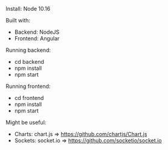 Install:
Node 10.16

Built with:
- Backend: NodeJS
- Frontend: Angular

Running backend:
- cd backend
- npm install
- npm start

Running frontend:
- cd frontend
- npm install
- npm start

Might be useful:
- Charts: chart.js => https://github.com/chartjs/Chart.js
- Sockets: socket.io => https://github.com/socketio/socket.io